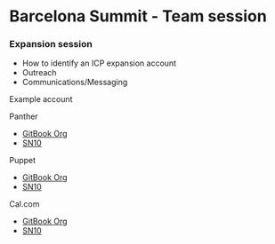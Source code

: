 # Barcelona Summit - Team session

### Expansion session

* How to identify an ICP expansion account
* Outreach
* Communications/Messaging

Example account

Panther

* [GitBook Org](https://app.hubspot.com/contacts/8443689/record/2-1138478/31371555)
* [SN10](https://app.gitbook.com/admin/o/-LgddDaIOc7MA4mxoaPa)

Puppet

* [GitBook Org](https://app.hubspot.com/contacts/8443689/record/2-1138478/31556096)
* [SN10](https://app.gitbook.com/admin/o/-M5OLvu-sOI6o3hvr-2o)

Cal.com

* [GitBook Org](https://app.hubspot.com/contacts/8443689/record/2-1138478/1280451347)
* [SN10](https://app.gitbook.com/admin/o/6snd8PyPYMhg0wUw6CeQ)
